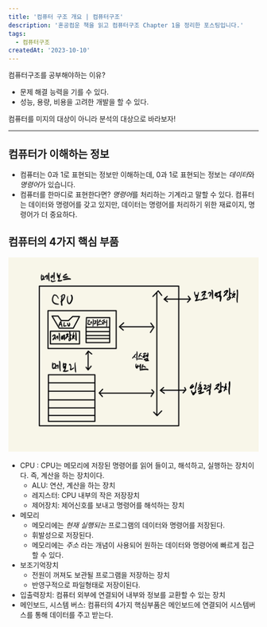 ```yaml
---
title: '컴퓨터 구조 개요 | 컴퓨터구조'
description: '혼공컴운 책을 읽고 컴퓨터구조 Chapter 1을 정리한 포스팅입니다.'
tags:
  - 컴퓨터구조
createdAt: '2023-10-10'
---
```


컴퓨터구조를 공부해야하는 이유?

- 문제 해결 능력을 기를 수 있다.
- 성능, 용량, 비용을 고려한 개발을 할 수 있다.

컴퓨터를 미지의 대상이 아니라 분석의 대상으로 바라보자!

---

## 컴퓨터가 이해하는 정보

- 컴퓨터는 0과 1로 표현되는 정보만 이해하는데, 0과 1로 표현되는 정보는 *데이터*와 *명령어*가 있습니다.
- 컴퓨터를 한마디로 표현한다면? *명령어*를 처리하는 기계라고 말할 수 있다. 컴퓨터는 데이터와 명령어를 갖고 있지만, 데이터는 명령어를 처리하기 위한 재료이지, 명령어가 더 중요하다.

## 컴퓨터의 4가지 핵심 부품

![컴퓨터 구조](https://github.com/jinnkimm7/jin-blog/blob/main/public/images/computer-architecture/1/1.jpg?raw=true)

- CPU : CPU는 메모리에 저장된 명령어를 읽어 들이고, 해석하고, 실행하는 장치이다. 즉, 계산을 하는 장치이다.
    - ALU: 연산, 계산을 하는 장치
    - 레지스터: CPU 내부의 작은 저장장치
    - 제어장치: 제어신호를 보내고 명령어를 해석하는 장치
- 메모리
    - 메모리에는 *현재 실행되는* 프로그램의 데이터와 명령어를 저장된다.
    - 휘발성으로 저장된다.
    - 메모리에는 *주소* 라는 개념이 사용되어 원하는 데이터와 명령어에 빠르게 접근할 수 있다.
- 보조기억장치
    - 전원이 꺼져도 보관될 프로그램을 저장하는 장치
    - 반영구적으로 파일형태로 저장이된다.
- 입출력장치: 컴퓨터 외부에 연결되어 내부와 정보를 교환할 수 있는 장치
- 메인보드, 시스템 버스: 컴퓨터의 4가지 핵심부품은 메인보드에 연결되어 시스템버스를 통해 데이터를 주고 받는다.